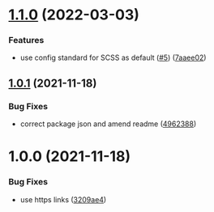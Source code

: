 # [1.1.0](https://github.com/Netcentric/stylelint-config/compare/v1.0.1...v1.1.0) (2022-03-03)


### Features

* use config standard for SCSS as default ([#5](https://github.com/Netcentric/stylelint-config/issues/5)) ([7aaee02](https://github.com/Netcentric/stylelint-config/commit/7aaee022279527ef01d987ab1431e0eed3feb914))

## [1.0.1](https://github.com/Netcentric/stylelint-config/compare/v1.0.0...v1.0.1) (2021-11-18)


### Bug Fixes

* correct package json and amend readme ([4962388](https://github.com/Netcentric/stylelint-config/commit/4962388d6e8410cc81b0dab894d5aed9a8d1eaeb))

# 1.0.0 (2021-11-18)


### Bug Fixes

* use https links ([3209ae4](https://github.com/Netcentric/stylelint-config/commit/3209ae4dc9ce26f46076685c8de58f6f960d1482))

